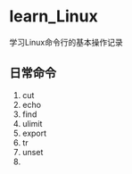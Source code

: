 # learn_Linux
学习Linux命令行的基本操作记录


## 日常命令

1. cut
2. echo
3. find
4. ulimit
5. export
6. tr
7. unset
8. 
